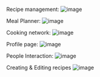 Recipe management:
![image](https://github.com/DtPhat/RecipeHub/assets/91726373/1016548a-275d-4782-b611-a20d77e01e78)

Meal Planner:
![image](https://github.com/DtPhat/RecipeHub/assets/91726373/47671d24-7f3d-449f-bed6-1e1a62dbe721)

Cooking network:
![image](https://github.com/DtPhat/RecipeHub/assets/91726373/31cf21c9-bea1-4376-8c9b-cf00f5eaeef7)

Profile page:
![image](https://github.com/DtPhat/RecipeHub/assets/91726373/2d5d8a41-43ea-47d8-a1ff-103205a7ec15)

People Interaction:
![image](https://github.com/DtPhat/RecipeHub/assets/91726373/38c08827-a67a-4c89-ae5e-6672b6bdb818)

Creating & Editing recipes
![image](https://github.com/DtPhat/RecipeHub/assets/91726373/7094130e-e1f5-4072-b338-6151b1449604)

